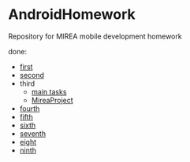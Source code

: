 # AndroidHomework
 Repository for MIREA mobile development homework

done:

- [first](https://github.com/ventusfortis/AndroidHomework/tree/main/firstPractic)
- [second](https://github.com/ventusfortis/AndroidHomework/tree/main/secondPractic)
- third
    - [main tasks](https://github.com/ventusfortis/AndroidHomework/tree/main/Practice3)
    - [MireaProject](https://github.com/ventusfortis/AndroidHomework/tree/main/MireaProject)
- [fourth](https://github.com/ventusfortis/AndroidHomework/tree/main/practice4)
- [fifth](https://github.com/ventusfortis/AndroidHomework/tree/main/practice5)
- [sixth](https://github.com/ventusfortis/AndroidHomework/tree/main/practice6)
- [seventh](https://github.com/ventusfortis/AndroidHomework/tree/main/practice7)
- [eight](https://github.com/ventusfortis/AndroidHomework/tree/main/practice8)
- [ninth](https://github.com/ventusfortis/AndroidHomework/tree/main/practice9)
